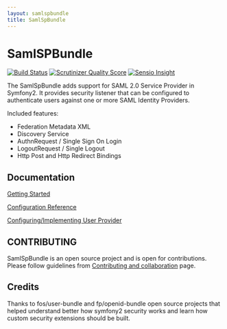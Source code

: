```yaml
---
layout: samlspbundle
title: SamlSpBundle
---
```


SamlSPBundle
============

[![Build Status](https://travis-ci.org/aerialship/SamlSPBundle.png)](https://travis-ci.org/aerialship/SamlSPBundle)
[![Scrutinizer Quality Score](https://scrutinizer-ci.com/g/aerialship/SamlSPBundle/badges/quality-score.png?s=ea75a9e869bb19543fb0ab9530f63010d8a8da95)](https://scrutinizer-ci.com/g/aerialship/SamlSPBundle/)
[![Sensio Insight](https://insight.sensiolabs.com/projects/1f623314-4a14-4d77-bcbf-03f4be8a711a/small.png)](https://insight.sensiolabs.com/projects/1f623314-4a14-4d77-bcbf-03f4be8a711a)

The SamlSpBundle adds support for SAML 2.0 Service Provider in Symfony2. It provides security listener
that can be configured to authenticate users against one or more SAML Identity Providers.

Included features:
* Federation Metadata XML
* Discovery Service
* AuthnRequest / Single Sign On Login
* LogoutRequest / Single Logout
* Http Post and Http Redirect Bindings


Documentation
-------------

[Getting Started](samlspbundle/doc/getting-started)

[Configuration Reference](samlspbundle/doc/configuration)

[Configuring/Implementing User Provider](samlspbundle/doc/user-provider)


CONTRIBUTING
------------
SamlSpBundle is an open source project and is open for contributions.
Please follow guidelines from [Contributing and collaboration](samlspbundle/contributing-and-collaboration) page.


Credits
------

Thanks to fos/user-bundle and fp/openid-bundle open source projects that helped understand better how symfony2
security works and learn how custom security extensions should be built.